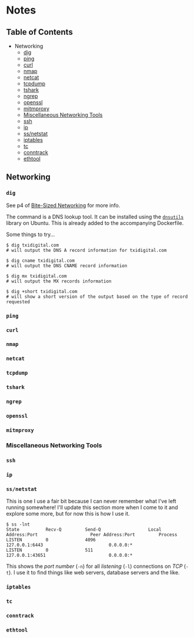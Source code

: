 # Notes

## Table of Contents

- Networking
  - [dig](#dig)
  - [ping](#ping)
  - [curl](#curl)
  - [nmap](#nmap)
  - [netcat](#netcat)
  - [tcpdump](#tcpdump)
  - [tshark](#tshark)
  - [ngrep](#ngrep)
  - [openssl](#openssl)
  - [mitmproxy](#mitmproxy)
  - [Miscellaneous Networking Tools](#miscellaneous-networking-tools)
  - [ssh](#ssh)
  - [ip](#ip)
  - [ss/netstat](#ss)
  - [iptables](#iptables)
  - [tc](#tc)
  - [conntrack](#conntrack)
  - [ethtool](#ethtool)

## Networking

### `dig`

See p4 of [Bite-Sized Networking](./README.md#inspiration) for more info.

The command is a DNS lookup tool. It can be installed using the [`dnsutils`](https://packages.ubuntu.com/jammy/net/dnsutils) library on Ubuntu. This is already added to the accompanying Dockerfile.

Some things to try...

```shell
$ dig txidigital.com
# will output the DNS A record information for txidigital.com

$ dig cname txidigital.com
# will output the DNS CNAME record information

$ dig mx txidigital.com
# will output the MX records information

$ dig +short txidigital.com
# will show a short version of the output based on the type of record requested
```

### `ping`

### `curl`

### `nmap`

### `netcat`

### `tcpdump`

### `tshark`

### `ngrep`

### `openssl`

### `mitmproxy`

### Miscellaneous Networking Tools

### `ssh`

### `ip`

### `ss/netstat`

This is one I use a fair bit because I can never remember what I've left running somewhere! I'll update this section more when I come to it and explore some more, but for now this is how I use it.

```shell
$ ss -lnt
State          Recv-Q         Send-Q                  Local Address:Port                    Peer Address:Port         Process         
LISTEN         0              4096                        127.0.0.1:6443                         0.0.0.0:*                            
LISTEN         0              511                         127.0.0.1:43651                        0.0.0.0:*
```

This shows the _port number_ (`-n`) for all _listening_ (`-l`) connections on _TCP_ (`-t`). I use it to find things like web servers, database servers and the like.

### `iptables`

### `tc`

### `conntrack`

### `ethtool`
